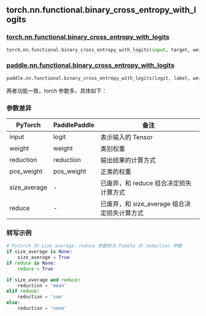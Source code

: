 ## torch.nn.functional.binary_cross_entropy_with_logits

### [torch.nn.functional.binary_cross_entropy_with_logits](https://pytorch.org/docs/stable/generated/torch.nn.functional.binary_cross_entropy_with_logits.html?highlight=binary_cross_entropy_with_logits#torch.nn.functional.binary_cross_entropy_with_logits)

```python
torch.nn.functional.binary_cross_entropy_with_logits(input, target, weight=None, size_average=None, reduce=None, reduction='mean', pos_weight=None)
```

### [paddle.nn.functional.binary_cross_entropy_with_logits](https://www.paddlepaddle.org.cn/documentation/docs/zh/api/paddle/nn/functional/binary_cross_entropy_with_logits_cn.html)

```python
paddle.nn.functional.binary_cross_entropy_with_logits(logit, label, weight=None, reduction='mean', pos_weight=None, name=None)
```

两者功能一致，torch 参数多，具体如下：
### 参数差异
| PyTorch       | PaddlePaddle | 备注                                                   |
| ------------- | ------------ | ------------------------------------------------------ |
| input         | logit        | 表示输入的 Tensor                                       |
| weight        | weight       | 类别权重                                       |
| reduction     | reduction    | 输出结果的计算方式                                       |
| pos_weight    | pos_weight   | 正类的权重                                       |
| size_average  | -            | 已废弃，和 reduce 组合决定损失计算方式                        |
| reduce        | -            | 已废弃，和 size_average 组合决定损失计算方式                  |

### 转写示例

```python
# Pytorch 的 size_average、reduce 参数转为 Paddle 的 reduction 参数
if size_average is None:
    size_average = True
if reduce is None:
    reduce = True

if size_average and reduce:
    reduction = 'mean'
elif reduce:
    reduction = 'sum'
else:
    reduction = 'none'
```
